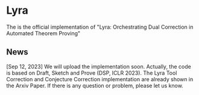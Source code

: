 # Lyra
The is the official implementation of "Lyra: Orchestrating Dual Correction in Automated Theorem Proving"

## News
[Sep 12, 2023] We will upload the implementation soon. Actually, the code is based on Draft, Sketch and Prove (DSP, ICLR 2023). The Lyra Tool Correction and Conjecture Correction implementation are already shown in the Arxiv Paper. If there is any question or problem, please let us know.
